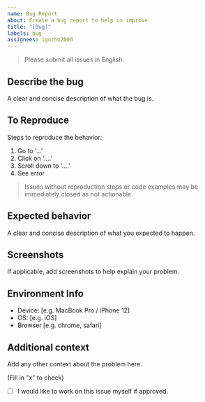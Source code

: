 ```yaml
---
name: Bug Report
about: Create a bug report to help us improve
title: "[Bug]"
labels: bug
assignees: igorho2000
---
```


> Please submit all issues in English.

## Describe the bug

A clear and concise description of what the bug is.

## To Reproduce

Steps to reproduce the behavior:

1. Go to '...'
2. Click on '....'
3. Scroll down to '....'
4. See error

> Issues without reproduction steps or code examples may be immediately closed as not actionable.

## Expected behavior

A clear and concise description of what you expected to happen.

## Screenshots

If applicable, add screenshots to help explain your problem.

## Environment Info

-   Device: [e.g. MacBook Pro / iPhone 12]
-   OS: [e.g. iOS]
-   Browser [e.g. chrome, safari]

## Additional context

Add any other context about the problem here.

(Fill in "x" to check)

-   [ ] I would like to work on this issue myself if approved.
